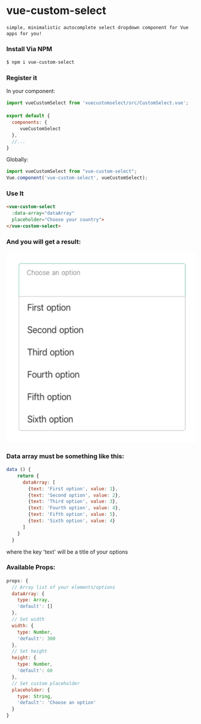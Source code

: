 # vue-custom-select

    simple, minimalistic autocomplete select dropdown component for Vue apps for you!

### Install Via NPM

```bash
$ npm i vue-custom-select
```
### Register it

In your component:

```javascript
import vueCustomSelect from 'vuecustomselect/src/CustomSelect.vue';

export default {
  components: {
     vueCustomSelect
  },
  //...
}
```

Globally:

```javascript
import vueCustomSelect from "vue-custom-select";
Vue.component('vue-custom-select', vueCustomSelect);
```

### Use It

```html
<vue-custom-select 
  :data-array="dataArray"
  placeholder="Choose your country">
</vue-custom-select>
```
### And you will get a result:
<img style="width: 500px" src="https://raw.githubusercontent.com/orangat/vue-custom-select/master/custom-select.png">

### Data array must be something like this:
```javascript
data () {
    return {
      dataArray: [
        {text: 'First option', value: 1},
        {text: 'Second option', value: 2},
        {text: 'Third option', value: 3},
        {text: 'Fourth option', value: 4},
        {text: 'Fifth option', value: 5},
        {text: 'Sixth option', value: 4}
      ]
    }
  }
```
where the key 'text' will be a title of your options

### Available Props:
```javascript
props: {
  // Array list of your elements/options 
  dataArray: {
    type: Array,
    'default': []
  },
  // Set width
  width: {
    type: Number,
    'default': 300
  },
  // Set height
  height: {
    type: Number,
    'default': 60
  },
  // Set custom placeholder
  placeholder: {
    type: String,
    'default': 'Choose an option'
  }
}
```
